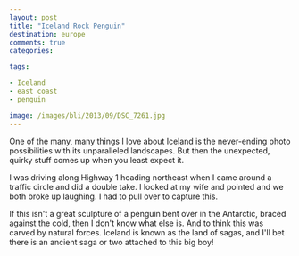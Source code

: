 ```yaml
---
layout: post
title: "Iceland Rock Penguin"
destination: europe
comments: true
categories:

tags:

- Iceland
- east coast
- penguin

image: /images/bli/2013/09/DSC_7261.jpg
---
```


One of the many, many things I love about Iceland is the never-ending photo possibilities with its unparalleled landscapes. But then the unexpected, quirky stuff comes up when you least expect it. 

<!--more-->

I was driving along Highway 1 heading northeast when I came around a traffic circle and did a double take. I looked at my wife and pointed and we both broke up laughing. I had to pull over to capture this. 

If this isn't a great sculpture of a penguin bent over in the Antarctic, braced against the cold, then I don't know what else is. And to think this was carved by natural forces. Iceland is known as the land of sagas, and I'll bet there is an ancient saga or two attached to this big boy!

